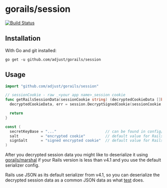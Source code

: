 gorails/session
===============

[![Build Status](https://travis-ci.org/adjust/gorails.png)](https://travis-ci.org/adjust/gorails)

## Installation

With Go and git installed:

```
go get -u github.com/adjust/gorails/session
```

## Usage

```go
import "github.com/adjust/gorails/session"

// sessionCookie - raw _<your app name>_session cookie
func getRailsSessionData(sessionCookie string) (decryptedCookieData []byte, err error) {
  decryptedCookieData, err = session.DecryptSignedCookie(sessionCookie, secretKeyBase, salt, signSalt)

  return
}

const (
  secretKeyBase = "..."                      // can be found in config/initializers/secret_token.rb
  salt          = "encrypted cookie"         // default value for Rails 4 app
  signSalt      = "signed encrypted cookie"  // default value for Rails 4 app
)
```

After you decrypted session data you might like to deserialize it using [gorails/marshal](https://github.com/adjust/gorails/tree/master/marshal) if your Rails version is less than v4.1 and you use the default serializer config.

Rails use JSON as its default serializer from v4.1, so you can deserialize the decrypted session data as a common JSON data as what [test](https://github.com/adjust/gorails/blob/master/session/session_test.go) does.
